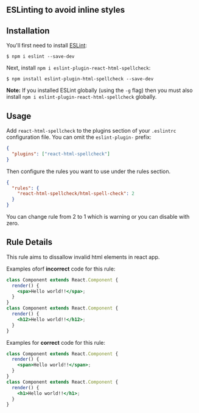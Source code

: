 ## ESLinting to avoid inline styles

## Installation

You'll first need to install [ESLint](http://eslint.org):

```
$ npm i eslint --save-dev
```

Next, install `npm i eslint-plugin-react-html-spellcheck`:

```
$ npm install eslint-plugin-html-spellcheck --save-dev
```

**Note:** If you installed ESLint globally (using the `-g` flag) then you must also install `npm i eslint-plugin-react-html-spellcheck` globally.

## Usage

Add `react-html-spellcheck` to the plugins section of your `.eslintrc` configuration file. You can omit the `eslint-plugin-` prefix:

```json
{
  "plugins": ["react-html-spellcheck"]
}
```

Then configure the rules you want to use under the rules section.

```json
{
  "rules": {
    "react-html-spellcheck/html-spell-check": 2
  }
}
```

You can change rule from 2 to 1 which is warning or you can disable with zero.

## Rule Details

This rule aims to dissallow invalid html elements in react app.

Examples oforf **incorrect** code for this rule:

```jsx
class Component extends React.Component {
  render() {
    <spa>Hello world!!</spa>;
  }
}
class Component extends React.Component {
  render() {
    <h12>Hello world!!</h12>;
  }
}
```

Examples for **correct** code for this rule:

```jsx
class Component extends React.Component {
  render() {
    <span>Hello world!!</span>;
  }
}
class Component extends React.Component {
  render() {
    <h1>Hello world!!</h1>;
  }
}
```
